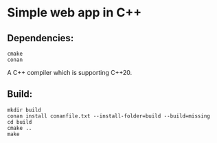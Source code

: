 # Simple web app in C++

## Dependencies:
```
cmake
conan
```
A C++ compiler which is supporting C++20.

## Build:
```
mkdir build
conan install conanfile.txt --install-folder=build --build=missing
cd build
cmake ..
make
```